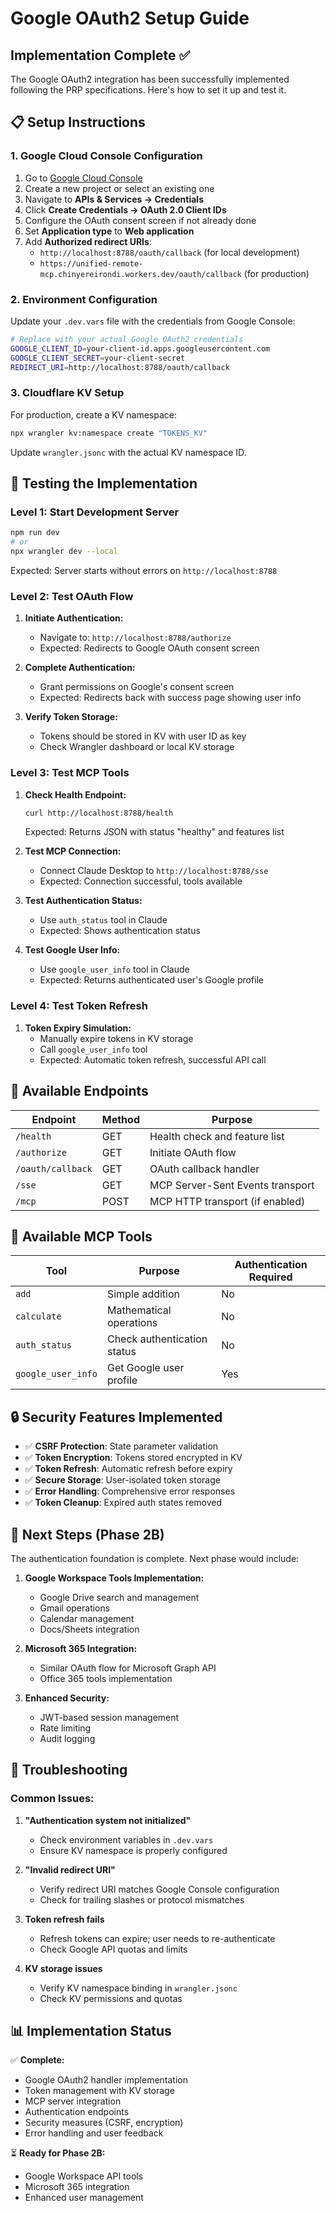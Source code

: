 # Google OAuth2 Setup Guide

## Implementation Complete ✅

The Google OAuth2 integration has been successfully implemented following the PRP specifications. Here's how to set it up and test it.

## 📋 Setup Instructions

### 1. Google Cloud Console Configuration

1. Go to [Google Cloud Console](https://console.cloud.google.com/)
2. Create a new project or select an existing one
3. Navigate to **APIs & Services → Credentials**
4. Click **Create Credentials → OAuth 2.0 Client IDs**
5. Configure the OAuth consent screen if not already done
6. Set **Application type** to **Web application**
7. Add **Authorized redirect URIs**:
   - `http://localhost:8788/oauth/callback` (for local development)
   - `https://unified-remote-mcp.chinyereirondi.workers.dev/oauth/callback` (for production) 

### 2. Environment Configuration

Update your `.dev.vars` file with the credentials from Google Console:

```bash
# Replace with your actual Google OAuth2 credentials
GOOGLE_CLIENT_ID=your-client-id.apps.googleusercontent.com
GOOGLE_CLIENT_SECRET=your-client-secret
REDIRECT_URI=http://localhost:8788/oauth/callback
```

### 3. Cloudflare KV Setup

For production, create a KV namespace:

```bash
npx wrangler kv:namespace create "TOKENS_KV"
```

Update `wrangler.jsonc` with the actual KV namespace ID.

## 🚀 Testing the Implementation

### Level 1: Start Development Server

```bash
npm run dev
# or
npx wrangler dev --local
```

Expected: Server starts without errors on `http://localhost:8788`

### Level 2: Test OAuth Flow

1. **Initiate Authentication:**
   - Navigate to: `http://localhost:8788/authorize`
   - Expected: Redirects to Google OAuth consent screen

2. **Complete Authentication:**
   - Grant permissions on Google's consent screen
   - Expected: Redirects back with success page showing user info

3. **Verify Token Storage:**
   - Tokens should be stored in KV with user ID as key
   - Check Wrangler dashboard or local KV storage

### Level 3: Test MCP Tools

1. **Check Health Endpoint:**
   ```bash
   curl http://localhost:8788/health
   ```
   Expected: Returns JSON with status "healthy" and features list

2. **Test MCP Connection:**
   - Connect Claude Desktop to `http://localhost:8788/sse`
   - Expected: Connection successful, tools available

3. **Test Authentication Status:**
   - Use `auth_status` tool in Claude
   - Expected: Shows authentication status

4. **Test Google User Info:**
   - Use `google_user_info` tool in Claude
   - Expected: Returns authenticated user's Google profile

### Level 4: Test Token Refresh

1. **Token Expiry Simulation:**
   - Manually expire tokens in KV storage
   - Call `google_user_info` tool
   - Expected: Automatic token refresh, successful API call

## 🔧 Available Endpoints

| Endpoint | Method | Purpose |
|----------|--------|---------|
| `/health` | GET | Health check and feature list |
| `/authorize` | GET | Initiate OAuth flow |
| `/oauth/callback` | GET | OAuth callback handler |
| `/sse` | GET | MCP Server-Sent Events transport |
| `/mcp` | POST | MCP HTTP transport (if enabled) |

## 🔧 Available MCP Tools

| Tool | Purpose | Authentication Required |
|------|---------|------------------------|
| `add` | Simple addition | No |
| `calculate` | Mathematical operations | No |
| `auth_status` | Check authentication status | No |
| `google_user_info` | Get Google user profile | Yes |

## 🔒 Security Features Implemented

- ✅ **CSRF Protection**: State parameter validation
- ✅ **Token Encryption**: Tokens stored encrypted in KV
- ✅ **Token Refresh**: Automatic refresh before expiry
- ✅ **Secure Storage**: User-isolated token storage
- ✅ **Error Handling**: Comprehensive error responses
- ✅ **Token Cleanup**: Expired auth states removed

## 🎯 Next Steps (Phase 2B)

The authentication foundation is complete. Next phase would include:

1. **Google Workspace Tools Implementation:**
   - Google Drive search and management
   - Gmail operations
   - Calendar management
   - Docs/Sheets integration

2. **Microsoft 365 Integration:**
   - Similar OAuth flow for Microsoft Graph API
   - Office 365 tools implementation

3. **Enhanced Security:**
   - JWT-based session management
   - Rate limiting
   - Audit logging

## 🐛 Troubleshooting

### Common Issues:

1. **"Authentication system not initialized"**
   - Check environment variables in `.dev.vars`
   - Ensure KV namespace is properly configured

2. **"Invalid redirect URI"**
   - Verify redirect URI matches Google Console configuration
   - Check for trailing slashes or protocol mismatches

3. **Token refresh fails**
   - Refresh tokens can expire; user needs to re-authenticate
   - Check Google API quotas and limits

4. **KV storage issues**
   - Verify KV namespace binding in `wrangler.jsonc`
   - Check KV permissions and quotas

## 📊 Implementation Status

✅ **Complete:**
- Google OAuth2 handler implementation
- Token management with KV storage
- MCP server integration
- Authentication endpoints
- Security measures (CSRF, encryption)
- Error handling and user feedback

⏳ **Ready for Phase 2B:**
- Google Workspace API tools
- Microsoft 365 integration
- Enhanced user management